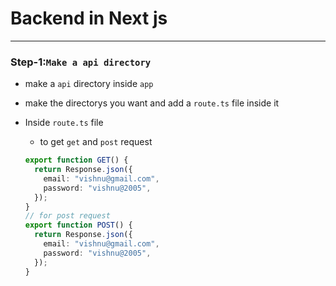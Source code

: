 # Backend in Next js

---

### Step-1:`Make a api directory`

- make a `api` directory inside `app`
- make the directorys you want and add a `route.ts` file inside it

- Inside `route.ts` file
  - to get `get` and `post` request
  ```ts
  export function GET() {
    return Response.json({
      email: "vishnu@gmail.com",
      password: "vishnu@2005",
    });
  }
  // for post request
  export function POST() {
    return Response.json({
      email: "vishnu@gmail.com",
      password: "vishnu@2005",
    });
  }
  ```
